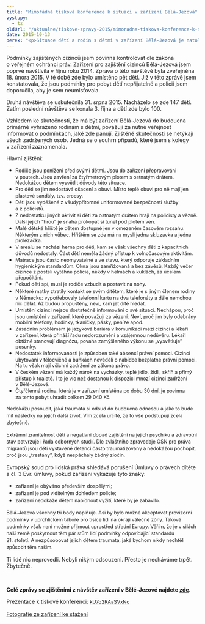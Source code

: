 ```yaml
---
title: "Mimořádná tisková konference k situaci v zařízení Bělá-Jezová"
vystupy:
  - tz
oldUrl: "/aktualne/tiskove-zpravy-2015/mimoradna-tiskova-konference-k-situaci-v-zarizeni-bela-jezova"
date: 2015-10-13
perex: "<p>Situace dětí a rodin s dětmi v zařízení Bělá-Jezová je natolik vážná, že dochází k porušování Evropské úmluvy o lidských právech a Úmluvy o právech dítěte. Děti zde žijí v objektivně horších podmínkách, než mají čeští vězni. Mluvíme o bývalém vojenském zařízení, ve kterém v mnoha ohledech panují horší podmínky než v českých věznicích. Ve věznicích jsou umístěni lidé, kteří spáchali zločin a byli za to pravomocně odsouzeni. V Bělé jsou umístění lidé, které nikdo neodsoudil a žádný trest jim nebyl uložen. Že tímto zařízením prošly stovky dětí odporuje naší představě o České republice coby civilizované zemi. </p>"
---
```


<!-- imported from the old website -->

<p>Podmínky zajištěných cizinců jsem povinna kontrolovat dle zákona o veřejném ochránci práv. Zařízení pro zajištění cizinců Bělá-Jezová jsem poprvé navštívila v říjnu roku 2014. Zpráva o této návštěvě byla zveřejněna 18. února 2015. V té době zde bylo umístěno pět dětí. Již v této zprávě jsem konstatovala, že jsou podmínky pro pobyt dětí nepřijatelné a policii jsem doporučila, aby je sem neumisťovala.</p> <p>Druhá návštěva se uskutečnila 31. srpna 2015. Nacházelo se zde 147 dětí. Zatím poslední návštěva se konala 3. října a dětí zde bylo 100.</p> <p>Vzhledem ke skutečnosti, že má být zařízení Bělá-Jezová do budoucna primárně vyhrazeno rodinám s dětmi, považuji za nutné veřejnost informovat o podmínkách, jaké zde panují. Zjištěné skutečnosti se netýkají všech zadržených osob. Jedná se o souhrn případů, které jsem s kolegy v zařízení zaznamenala.</p> <p>Hlavní zjištění:</p><ul><li><span style="line-height: 17.92px; font-size: 12.8px;">Rodiče jsou poníženi před svými dětmi. Jsou do zařízení přepravováni v poutech. Jsou zavření za čtyřmetrovým plotem s ostnatým drátem. Nedokážou dětem vysvětlit důvody této situace.</span></li><li><span style="line-height: 17.92px; font-size: 12.8px;">Pro děti se jim nedostává ošacení a obuvi. Místo teplé obuvi pro ně mají jen plastové sandály, tzv. crocsy.</span></li><li><span style="line-height: 17.92px; font-size: 12.8px;">Děti jsou vyděšené z všudypřítomné uniformované bezpečností služby a z policistů.</span></li><li><span style="line-height: 17.92px; font-size: 12.8px;">Z nedostatku jiných aktivit si děti za ostnatým drátem hrají na policisty a vězně. Další jejich “hrou” je snaha prokopat si tunel pod plotem ven.</span></li><li><span style="line-height: 17.92px; font-size: 12.8px;">Malé dětské hřiště je dětem dostupné jen v omezeném časovém rozsahu. Některým z nich vůbec. Hřištěm se zde má na mysli jedna skluzavka a jedna prolézačka.</span></li><li><span style="line-height: 17.92px; font-size: 12.8px;">V areálu se nachází herna pro děti, kam se však všechny děti z kapacitních důvodů nedostaly. Část dětí neměla žádný přístup k volnočasovým aktivitám.</span></li><li><span style="line-height: 17.92px; font-size: 12.8px;">Matrace jsou často neomyvatelné a ve stavu, který odporuje základním hygienickým standardům. Okna jsou zamřížovaná a bez závěsů. Každý večer cizince z postelí vytáhne policie, někdy v helmách a kuklách, za účelem přepočítání.</span></li><li><span style="line-height: 17.92px; font-size: 12.8px;">Pokud děti spí, musí je rodiče vzbudit a postavit na nohy.</span></li><li><span style="line-height: 17.92px; font-size: 12.8px;">Některé matky ztratily kontakt se svým dítětem, které je s jiným členem rodiny v Německu; vypotřebovaly telefonní kartu na dva telefonáty a dále nemohou nic dělat. Až budou propuštěny, neví, kam jet dítě hledat.  </span></li><li><span style="line-height: 17.92px; font-size: 12.8px;">Umístění cizinci nejsou dostatečně informováni o své situaci. Nechápou, proč jsou umístěni v zařízení, které považují za vězení. Neví, proč jim byly odebrány mobilní telefony, hodinky, tkaničky, pásky, peníze apod.</span></li><li><span style="line-height: 17.92px; font-size: 12.8px;">Zásadním problémem je jazyková bariéra v komunikaci mezi cizinci a lékaři v zařízení, která přináší řadu nedorozumění a vzájemnou nedůvěru. Lékaři obtížně stanovují diagnózu, povaha zamýšleného výkonu se „vysvětluje“ posunky.</span></li><li><span style="line-height: 17.92px; font-size: 12.8px;">Nedostatek informovanosti je způsoben také absencí právní pomoci. Cizinci ubytovaní v tělocvičně a buňkách nevěděli o nabídce bezplatné právní pomoci. Na tu však mají všichni zadržení ze zákona právo.</span></li><li><span style="line-height: 17.92px; font-size: 12.8px;">V českém vězení má každý nárok na vycházky, teplé jídlo, židli, skříň a přímý přístup k toaletě. I to je víc než dostanou k dispozici mnozí cizinci zadržení v Bělé-Jezové.</span></li><li><span style="line-height: 17.92px; font-size: 12.8px;">Čtyřčlenná rodina, která je v zařízení umístěna po dobu 30 dní, je povinna za tento pobyt uhradit celkem 29 040 Kč.</span></li></ul><p><span style="line-height: 17.92px; font-size: 12.8px; background-color: initial;">Nedokážu po</span><span style="line-height: 17.92px; font-size: 12.8px; background-color: initial;">soudit, jaká traumata si odsud do budoucna odnesou a jaké to bude mít následky na jejich další život. Vím zcela určitě, že to vše podstupují zcela zbytečně.</span></p><p><span style="line-height: 17.92px; font-size: 12.8px;">Extrémní zranitelnost dětí a negativní dopad zajištění na jejich psychiku a zdravotní stav potvrzuje i řada odborných studií. Dle zvláštního zpravodaje OSN pro práva migrantů jsou děti vystavené detenci často traumatizovány a nedokážou pochopit, proč jsou „trestány“, když nespáchaly žádný zločin.</span><span style="line-height: 17.92px; font-size: 12.8px; background-color: initial;"></span></p> <p>Evropský soud pro lidská práva shledává porušení Úmluvy o právech dítěte a čl. 3 Evr. úmluvy, pokud zařízení vykazuje tyto znaky:</p> <ul><li><span style="line-height: 17.92px; font-size: 12.8px;">zařízení je obýváno především dospělými;</span></li><li><span style="line-height: 17.92px; font-size: 12.8px;">zařízení je pod viditelným dohledem policie;</span></li><li><span style="line-height: 17.92px; font-size: 12.8px;">zařízení nedokáže dětem nabídnout vyžití, které by je zabavilo.  </span></li></ul><span style="font-size: 12.8px; line-height: 17.92px; background-color: initial;">Bělá-Jezová všechny tři body naplňuje. Asi by bylo možné akceptovat provizorní podmínky v uprchlickém táboře pro tisíce lidí na okraji válečné zóny. Takové podmínky však není možné přijmout uprostřed střední Evropy. Věřím, že je v silách naší země poskytnout těm pár stům lidí podmínky odpovídající standardu 21. století. A nezpůsobovat jejich dětem traumata, jaká bychom nikdy nechtěli způsobit těm našim.</span><br /> <p>Ti lidé nic neprovedli. Nebyli nikým odsouzeni. Přesto je necháváme trpět. Zbytečně.</p><p> </p><p><b>Celé zprávy se zjištěními z návštěv zařízení v Bělé-Jezové najdete <a href="/ochrana-osob-omezenych-na-svobode/zarizeni/zarizeni-pro-cizince/">zde</a></b>.</p> <p>Prezentace k tiskové konferenci: <a href="https://www.slideshare.net/secret/kU7q2RAaSVxNc" style="line-height: 17.92px; font-size: 12.8px;">kU7q2RAaSVxNc</a></p><p><a href="https://goo.gl/photos/rb62TT7nxZbXFrF98" target="_blank">Fotografie ze zařízení ke stažení</a></p>
